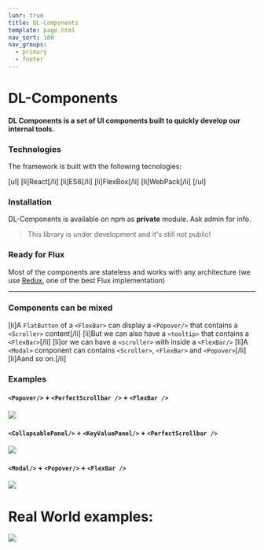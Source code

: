 ```yaml
---
lunr: true
title: DL-Components
template: page.html
nav_sort: 100
nav_groups:
  - primary
  - footer
---
```


# DL-Components

#### DL Components is a set of UI components built to quickly develop our internal tools.


### Technologies
The framework is built with the following tecnologies:

[ul]
[li]React[/li]
[li]ES6[/li]
[li]FlexBox[/li]
[li]WebPack[/li]
[/ul]



### Installation

DL-Components is available on npm as **private** module. Ask admin for info.
> This library is under development and it's still not public!



### Ready for Flux

Most of the components are stateless and works with any architecture (we use [Redux](https://github.com/rackt/react-redux), one of the best Flux implementation)

---

### Components can be mixed

[li]A `FlatButton` of a `<FlexBar>` can display a `<Popover/>` that contains a `<Scroller>` content[/li]
[li]But we can also have a `<tooltip>` that contains a `<FlexBar>`[/li]
[li]or we can have a `<scroller>` with inside a `<FlexBar/>`
[li]A `<Modal>` component can contains `<Scroller>`, `<FlexBar>` and `<Popover>`[/li]
[li]Aand so on.[/li]

### Examples

#### `<Popover/>` + `<PerfectScrollbar />` + `<FlexBar />`
![](../assets/images/dl-components/ui/tooltip_popover/popover_scrollbar.gif)

#### `<CollapsablePanel/>` + `<KeyValuePanel/>` + `<PerfectScrollbar />`
![](../assets/images/dl-components/ui/panels/collapsablepanel_with_scrollable_panel_key_value.gif)

#### `<Modal/>` + `<Popover/>` + `<FlexBar />`
![](../assets/images/dl-components/ui/overlays/dialog.jpg)


# Real World examples:

![](../assets/images/dl-diagnostic/screenshots/dl_diagnostic_visual_2.jpg)
